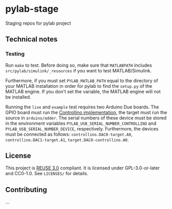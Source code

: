 <!--
SPDX-FileCopyrightText: 2021 Forschungs- und Entwicklungszentrum Fachhochschule Kiel GmbH

SPDX-License-Identifier: GPL-3.0-or-later
-->

# pylab-stage

Staging repos for pylab project


## Technical notes

### Testing

Run `make` to test. Before doing so, make sure that `MATLABPATH` includes `src/pylab/simulink/_resources` if you want to test MATLAB/Simulink.

Furthermore, if you must set `PYLAB_MATLAB_PATH` equal to the directory of your MATLAB installation in order for pylab to find the `setup.py` of the MATLAB engine. If you don't set the variable, the
MATLAB engine will not be installed.

Running the `live` and `example` test requires two Arduino Due boards.
The GPIO board must run the [Controllino
implementation](git@bitbucket.org:8tronix/testcenter-arduinodue-gpio.git),
the target must run the source in `arduino/adder`. The serial numbers of
these device must be stored in the environment variables
`PYLAB_USB_SERIAL_NUMBER_CONTROLLINO` and
`PYLAB_USB_SERIAL_NUMBER_DEVICE`, respectively. Furthermore, the devices
must be connected as follows: `controllino.DAC0-target.A0`,
`controllino.DAC1-target.A1`, `target.DAC0-controllino.A0`.


## License

This project is [REUSE 3.0](https://reuse.software) compliant. It is
licensed under GPL-3.0-or-later and CC0-1.0. See `LICENSES/` for
details.


## Contributing

...
